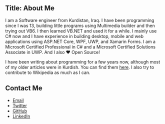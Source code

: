 Title: About Me
---
<div class="row">
  <div class="col-md-10">
   <p>
    I am a Software engineer from Kurdistan, Iraq. I have been programming since I was 13, building little programs using Multimedia builder and then trying out VB6. I then learned VB.NET and used it for a while. I mainly use C# now and I have experience in building desktop, mobile and web applications using ASP.NET Core, WPF, UWP, and Xamarin Forms. I am a Microsoft Certified Professional in C# and a Microsoft Certified Solutions Associate in UWP. And I also ♥ Open Source!
   </p>

   <p>
 I have been writing about programming for a few years now, although most of my older articles were in Kurdish. You can find them <a href="http://devstree.io/author/muhammad">here</a>. I also try to contribute to Wikipedia as much as I can.
   </p>
  </div>

  <div class="col-md-2">
  <div data-iframe-width="150" data-iframe-height="270" data-share-badge-id="8afc8595-bf3e-4f5f-b319-c9c6b65c0774"></div><script type="text/javascript" async src="//cdn.youracclaim.com/assets/utilities/embed.js"></script>
  </div>
</div>

## Contact Me
- [Email](mailto:muhammad-azeez@outlook.com)
- [Twitter](https://twitter.com/mhmd_azeez)
- [GitHub](https://github.com/encrypt0r)
- [LinkedIn](https://www.linkedin.com/in/muhammad-azeez/)